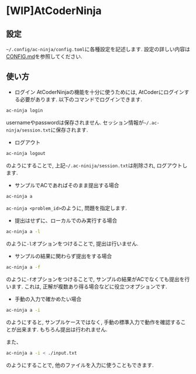 # [WIP]AtCoderNinja

## 設定
`~/.config/ac-ninja/config.toml`に各種設定を記述します.
設定の詳しい内容は[CONFIG.md](../config.md)を参照してください.

## 使い方

- ログイン
AtCoderNinjaの機能を十分に使うためには, AtCoderにログインする必要があります. 以下のコマンドでログインできます.

```bash
ac-ninja login
```

usernameやpasswordは保存されません. セッション情報が`~/.ac-ninja/session.txt`に保存されます.

- ログアウト

```bash
ac-ninja logout
```

のようにすることで, 上記`~/.ac-ninija/session.txt`は削除され, ログアウトします.

- サンプルでACであればそのまま提出する場合

``` bash
ac-ninja a
```

`ac-ninja <problem_id>`のように, 問題を指定します.

- 提出はせずに、ローカルでのみ実行する場合

``` bash
ac-ninja a -l
```

のように`-l`オプションをつけることで, 提出は行いません.

- サンプルの結果に関わらず提出をする場合

``` bash
ac-ninja a -f
```

のように`-f`オプションをつけることで, サンプルの結果がACでなくても提出を行います.
これは, 正解が複数あり得る場合などに役立つオプションです.

- 手動の入力で確かめたい場合

```bash
ac-ninja a -i
```

のようにすると, サンプルケースではなく, 手動の標準入力で動作を確認することが出来ます.
もちろん提出は行われません.

また、

``` bash
ac-ninja a -i < ./input.txt
```

のようにすることで, 他のファイルを入力に使うこともできます.
